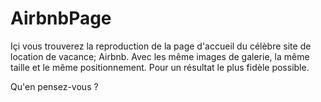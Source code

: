 # AirbnbPage

Içi vous trouverez la reproduction de la page d'accueil du célèbre site de location de vacance; Airbnb.
Avec les même images de galerie, la même taille et le même positionnement.
Pour un résultat le plus fidèle possible.

Qu'en pensez-vous ?
